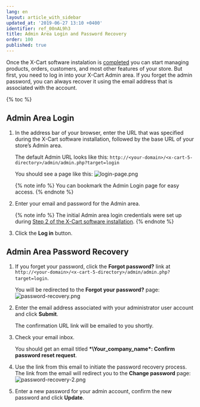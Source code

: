 ```yaml
---
lang: en
layout: article_with_sidebar
updated_at: '2019-06-27 13:10 +0400'
identifier: ref_00nAL9h3
title: Admin Area Login and Password Recovery
order: 100
published: true
---
```

Once the X-Cart software instalation is [completed](https://kb.x-cart.com/general_setup/installation/installation_guide.html#step-7-installation-completed "Admin Area Login and Password Recovery") you can start managing products, orders, customers, and most other features of your store. But first, you need to log in into your X-Cart Admin area. If you forget the admin password, you can always recover it using the email address that is associated with the account.

{% toc %}

## Admin Area Login

1. In the address bar of your browser, enter the URL that was specified during the X-Cart software installation, followed by the base URL of your store’s Admin area. 
   
   The default Admin URL looks like this: `http://<your-domain>/<x-cart-5-directory>/admin/admin.php?target=login`
   
   You should see a page like this:
   ![login-page.png]({{site.baseurl}}/attachments/ref_00nAL9h3/login-page.png)
   
   {% note info %}
   You can bookmark the Admin Login page for easy access.
   {% endnote %}
   
2. Enter your email and password for the Admin area.

   {% note info %}
   The initial Admin area login credentials were set up during [Step 2 of the X-Cart software installation](https://kb.x-cart.com/general_setup/installation/installation_guide.html#step-2-creating-administrator-account "Admin Area Login and Password Recovery").
   {% endnote %}
   
3. Click the **Log in** button.

## Admin Area Password Recovery

1. If you forget your password, click the **Forgot password?** link at `http://<your-domain>/<x-cart-5-directory>/admin/admin.php?target=login`.
   
   You will be redirected to the **Forgot your password?** page:
   ![password-recovery.png]({{site.baseurl}}/attachments/ref_00nAL9h3/password-recovery.png)

2. Enter the email address associated with your administrator user account and click **Submit**.
   
   The confirmation URL link will be emailed to you shortly.
   
3. Check your email inbox. 
   
   You should get an email titled **\*\Your_company_name\*\: Confirm password reset request**. 

4. Use the link from this email to initiate the password recovery process. The link from the email will redirect you to the **Change password** page:
   ![password-recovery-2.png]({{site.baseurl}}/attachments/ref_00nAL9h3/password-recovery-2.png)
   
5. Enter a new password for your admin account, confirm the new password and click **Update**.
